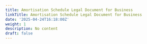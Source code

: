 ```yaml
---
title: Amortisation Schedule Legal Document for Business
linkTitle: Amortisation Schedule Legal Document for Business
date: '2025-04-24T16:18:00Z'
weight: 1
description: No content
draft: false
---
```



